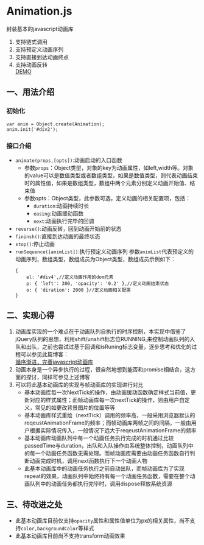 # Animation.js

封装基本的javascript动画库
1. 支持链式调用
2. 支持预定义动画序列
3. 支持直接到达动画终点
4. 支持动画反转  
[DEMO](https://bobofangwei.github.io/libs/%E6%A0%B7%E5%BC%8F%E5%8A%A8%E7%94%BB%E5%BA%93/build/index.html)

## 一、用法介绍
### 初始化
```
var anim = Object.create(Animation);
anim.init('#div2');
```
### 接口介绍
+ `animate(props,[opts])`:动画启动的入口函数
    + 参数`props`：Object类型，对象的key为动画属性，如left,width等。对象的value可以是数值类型或者数组类型，如果是数值类型，则代表动画结束时的属性值，如果是数组类型，数组中两个元素分别定义动画开始值、结束值
    + 参数opts：Object类型，此参数可选，定义动画的相关配置项，包括：
        + `duration`:动画持续时长
        + `easing`:动画缓动函数
        + `next`:动画执行完毕的回调
+ `reverse()`:动画反转，回到动画开始前的状态
+ `fininsh()`:直接到达动画的最终状态
+ `stop()`:停止动画
+ `runSequence([animList])`:执行预定义动画序列
    参数`animList`代表预定义的动画序列，数组类型，数组成员为Object类型，数组成员示例如下：
    ```
    {
        el: '#div4',//定义动画作用的dom元素
        p: { 'left': 300, 'opacity': '0.2' },//定义动画结束状态
        o: { 'diration': 2000 }//定义动画相关配置
    }
    ```


## 二、实现心得
1. 动画库实现的一个难点在于动画队列自执行的时序控制，本实现中借鉴了jQuery队列的思想，利用shift/unshift标志位RUNNING,来控制动画队列的入队和出队，之前也尝试过基于回调和isRuning标志变量，逐步思考和优化的过程可以参见此篇博客：  
[循序渐进，完善javascript动画库](http://www.cnblogs.com/bobodeboke/p/6736406.html)
2. 动画本身是一个异步执行的过程，很自然地想到能否和promise相结合，这方面的探讨，同样可参见上述博客
3. 可以将此基本动画库的实现与帧动画库的实现进行对比
    + 基本动画库每一次NextTick的操作，由动画缓动函数确定样式当前值，更新对应的样式属性；而帧动画库每一次nextTick的操作，则由用户自定义，常见的如更改背景图片的位置等等
    + 基本动画库样式重绘（nextTick）调用的频率高，一般采用浏览器默认的reqeustAnimationFrame的频率；而帧动画库两帧之间的间隔，一般由用户根据实际情况传入，一般情况下远大于reqeustAnimationFrame的频率
    + 基本动画库动画队列中每一个动画任务执行完成的时机通过比较passedTime与duration，出队和入队操作由系统整体控制，动画队列中的每一个动画任务函数无需处理。而帧动画库需要由动画任务函数自行判断动画完成时机，调用next函数执行下一个动画人物
    + 此基本动画库中的动画任务执行之前自动出队，而帧动画库为了实现repeat的效果，动画队列中始终持有每一个动画任务函数，需要在整个动画队列中的动画任务都执行完毕时，调用dispose释放系统资源
## 三、待改进之处
+ 此基本动画库目前仅支持`opacity`属性和属性值单位为px的相关属性，尚不支持`color,backgroundColor`等样式
+ 此基本动画库目前尚不支持transform动画效果
